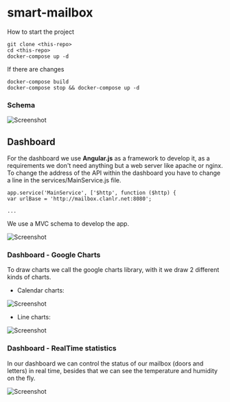 # smart-mailbox

How to start the project

```
git clone <this-repo>
cd <this-repo>
docker-compose up -d
````

If there are changes
```
docker-compose build
docker-compose stop && docker-compose up -d
```
### Schema

![Screenshot](images/Smart-mailbox2.png)


## Dashboard

For the dashboard we use **Angular.js** as a framework to develop it, as a requirements we don't need anything but a web server like apache or nginx. To change the address of the API within the dashboard you have to change a line in the services/MainService.js file.

```
app.service('MainService', ['$http', function ($http) {
var urlBase = 'http://mailbox.clanlr.net:8080';

...
```

We use a MVC schema to develop the app.

![Screenshot](images/mvc-framework.png)

### Dashboard - Google Charts

To draw charts we call the google charts library, with it we draw 2 different kinds of charts.


* Calendar charts:

![Screenshot](images/cchart.png)

* Line charts:

![Screenshot](images/tchart.png)

### Dashboard - RealTime statistics

In our dashboard we can control the status of our mailbox (doors and letters) in real time, besides that we can see the temperature and humidity on the fly.

![Screenshot](images/realtimes.png) 